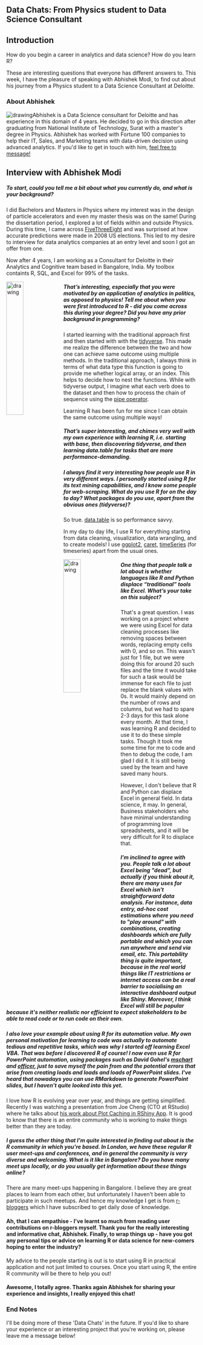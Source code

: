 ## Data Chats: From Physics student to Data Science Consultant

## Introduction

How do you begin a career in analytics and data science? How do you learn R? 

These are interesting questions that everyone has different answers to. This week, I have the pleasure of speaking with Abhishek Modi, to find out about his journey from a Physics student to a Data Science Consultant at Deloitte. 

### About Abhishek

<img src="https://martinctc.github.io/blog/images/abhishek.jpeg" alt="drawing" style="float:left"/>

Abhishek is a Data Science consultant for Deloitte and has experience in this domain of 4 years. He decided to go in this direction after graduating from National Institute of Technology, Surat with a master's degree in Physics. Abhishek has worked with Fortune 100 companies to help their IT, Sales, and Marketing teams with data-driven decision using advanced analytics. If you'd like to get in touch with him, [feel free to message!](https://www.linkedin.com/in/atmodi/)

## Interview with Abhishek Modi

##### To start, could you tell me a bit about what you currently do, and what is your background?

I did Bachelors and Masters in Physics where my interest was in the design of particle accelerators and even my master thesis was on the same! During the dissertation period, I explored a lot of fields within and outside Physics. During this time, I came across [FiveThreeEight](https://fivethirtyeight.com/) and was surprised at how accurate predictions were made in 2008 US elections. This led to my desire to interview for data analytics companies at an entry level and soon I got an offer from one.

Now after 4 years, I am working as a Consultant for Deloitte in their Analytics and Cognitive team based in Bangalore, India. My toolbox containts R, SQL, and Excel for 99% of the tasks.

<img src="https://martinctc.github.io/blog/images/Rlogo.png" alt="drawing" width="30%" style="float:left"/>

##### That’s interesting, especially that you were motivated by an application of analytics in politics, as opposed to physics! Tell me about when you were first introduced to R - did you come across this during your degree? Did you have any prior background in programming?

I started learning with the traditional approach first and then started with with the [tidyverse](https://www.tidyverse.org/). This made me realize the difference between the two and how one can achieve same outcome using multiple methods. In the traditional approach, I always think in terms of what data type this function is going to provide me whether logical array, or an index. This helps to decide how to nest the functions.
While with tidyverse output, I imagine what each verb does to the dataset and then how to process the chain of sequence using the [pipe operator](https://magrittr.tidyverse.org/).

Learning R has been fun for me since I can obtain the same outcome using multiple ways!

##### That’s super interesting, and chimes very well with my own experience with learning R, i.e. starting with base, then discovering tidyverse, and then learning data.table for tasks that are more performance-demanding.

##### I always find it very interesting how people use R in very different ways. I personally started using R for its text mining capabilities, and I know some people for web-scraping. What do you use R for on the day to day? What packages do you use, apart from the obvious ones (tidyverse)?

So true. [data.table](https://github.com/Rdatatable/data.table/wiki) is so performance savvy.

In my day to day life, I use R for everything starting from data cleaning, visualization, data wrangling, and to create models! I use [ggplot2](https://ggplot2.tidyverse.org/), [caret](http://topepo.github.io/caret/index.html), [timeSeries](https://cran.r-project.org/web/packages/timeSeries/index.html) (for timeseries) apart from the usual ones.

<img src="https://martinctc.github.io/blog/images/MSExcel.png" alt="drawing" width="30%" style="float:left"/>

##### One thing that people talk a lot about is whether languages like R and Python displace “traditional” tools like Excel. What’s your take on this subject?

That's a great question. I was working on a project where we were using Excel for data cleaning processes like removing spaces between words, replacing empty cells with 0, and so on.  This wasn't just for 1 file, but we were doing this for around 20 such files and the time it would take for such a task would be immense for each file to just replace the blank values with 0s.  It would mainly depend on the number of rows and columns, but we had to spare 2-3 days for this task alone every month. At that time, I was learning R and decided to use it to do these simple tasks. Though it took me some time for me to code and then to debug the code, I am glad I did it. It is still being used by the team and have saved many hours.

However, I don't believe that R and Python can displace Excel in general field. In data science, it may. In general, Business stakeholders who have minimal understanding of programming love spreadsheets, and it will be very difficult for R to displace that.

##### I'm inclined to agree with you. People talk a lot about Excel being "dead", but actually if you think about it, there are many uses for Excel which isn't straightforward data analysis. For instance, data entry, ad-hoc cost estimations where you need to "play around" with combinations, creating dashboards which are fully portable and which you can run anywhere and send via email, etc. This portability thing is quite important, because in the real world things like IT restrictions or internet access can be a real barrier to socialising an interactive dashboard output like Shiny. Moreover, I think Excel will still be popular because it's neither realistic nor efficient to expect stakeholders to be able to read code or to run code on their own. 

##### I also love your example about using R for its automation value. My own personal motivation for learning to code was actually to automate tedious and repetitive tasks, which was why I started off learning Excel VBA. That was before I discovered R of course! I now even use R for PowerPoint automation, using packages such as David Gohel's [mschart](https://github.com/ardata-fr/mschart) and [officer](https://davidgohel.github.io/officer/), just to save myself the pain from and the potential errors that arise from creating loads and loads and loads of PowerPoint slides. I've heard that nowadays you can use RMarkdown to generate PowerPoint slides, but I haven't quite looked into this yet.

I love how R is evolving year over year, and things are getting simplified. Recently I was watching a presentation from Joe Cheng (CTO at RStudio) where he talks about [his work about Plot Caching in RShiny App](https://speakerdeck.com/jcheng5/shiny-in-production). It is good to know that there is an entire community who is working to make things better than they are today.

##### I guess the other thing that I'm quite interested in finding out about is the R community in which you're based. In London, we have these regular R user meet-ups and conferences, and in general the community is very diverse and welcoming. What is it like in Bangalore? Do you have many meet ups locally, or do you usually get information about these things online?

There are many meet-ups happening in Bangalore. I believe they are great places to learn from each other, but unfortunately I haven't been able to participate in such meetups. And hence my knowledge I get is from [r-bloggers](https://www.r-bloggers.com/) which I have subscribed to get daily dose of knowledge.

#### Ah, that I can empathise - I've learnt so much from reading user contributions on r-bloggers myself. Thank you for the really interesting and informative chat, Abhishek. Finally, to wrap things up - have you got any personal tips or advice on learning R or data science for new-comers hoping to enter the industry?

My advice to the people starting is out is to start using R in practical application and not just limited to courses. Once you start using R, the entire R community will be there to help you out!

#### Awesome, I totally agree. Thanks again Abhishek for sharing your experience and insights, I really enjoyed this chat!

### End Notes

I'll be doing more of these 'Data Chats' in the future. If you'd like to share your experience or an interesting project that you're working on, please leave me a message below! 
